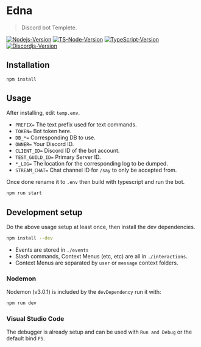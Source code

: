 # Edna
> Discord bot Templete.

[![Nodejs-Version][nodejs-image]][nodejs-url]
[![TS-Node-Version][ts-node-image]][ts-node-url]
[![TypeScript-Version][typescript-image]][typescript-url]
[![Discordjs-Version][discordjs-image]][discordjs-url]


## Installation
```sh
npm install
```

## Usage

After installing, edit `temp.env`.

* `PREFIX=` The text prefix used for text commands.
* `TOKEN=` Bot token here.
* `DB_*=` Corresponding DB to use.
* `OWNER=` Your Discord ID.
* `CLIENT_ID=` Discord ID of the bot account.
* `TEST_GUILD_ID=` Primary Server ID.
* `*_LOG=` The location for the corresponding log to be dumped.
* `STREAM_CHAT=` Chat channel ID for `/say` to only be accepted from.

Once done rename it to `.env` then build with typescript and run the bot.
```sh
npm run start
```

## Development setup
Do the above usage setup at least once, then install the dev dependencies.
```sh
npm install --dev
```

* Events are stored in `./events`
* Slash commands, Context Menus (etc, etc) are all in `./interactions`.
* Context Menus are separated by `user` or `message` context folders.

### Nodemon
Nodemon (v3.0.1) is included by the `devDependency` run it with:
```sh
npm run dev
```

### Visual Studio Code
The debugger is already setup and can be used with `Run and Debug` or the default bind `F5`.

<!-- Links and stuff-->
[nodejs-image]: https://img.shields.io/badge/Node.js-v16.20.0-yellow?style=for-the-badge&logo=nodedotjs
[nodejs-url]: https://nodejs.org/download/release/v16.20.0/
[ts-node-image]:https://img.shields.io/badge/TS_Node-v10.9.1-brightgreen?style=for-the-badge&logo=tsnode
[ts-node-url]:https://www.npmjs.com/package/ts-node/v/10.9.1
[typescript-image]: https://img.shields.io/badge/TypeScript-v5.0.4-green?style=for-the-badge&logo=tsnode
[typescript-url]: https://www.npmjs.com/package/typescript/v/5.0.4
[discordjs-image]: https://img.shields.io/badge/Discord.js-v14.13.0-brightgreen?style=for-the-badge&logo=discord
[discordjs-url]: https://www.npmjs.com/package/discord.js/v/14.13.0
